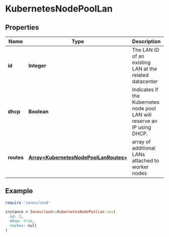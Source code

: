 # KubernetesNodePoolLan

## Properties

| Name | Type | Description | Notes |
| ---- | ---- | ----------- | ----- |
| **id** | **Integer** | The LAN ID of an existing LAN at the related datacenter |  |
| **dhcp** | **Boolean** | Indicates if the Kubernetes node pool LAN will reserve an IP using DHCP. | [optional] |
| **routes** | [**Array&lt;KubernetesNodePoolLanRoutes&gt;**](KubernetesNodePoolLanRoutes.md) | array of additional LANs attached to worker nodes | [optional] |

## Example

```ruby
require 'ionoscloud'

instance = Ionoscloud::KubernetesNodePoolLan.new(
  id: 3,
  dhcp: true,
  routes: null
)
```

